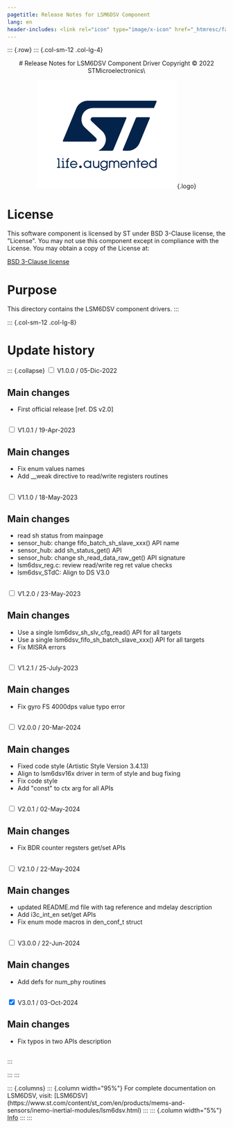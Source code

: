 ```yaml
---
pagetitle: Release Notes for LSM6DSV Component
lang: en
header-includes: <link rel="icon" type="image/x-icon" href="_htmresc/favicon.png" />
---
```


::: {.row}
::: {.col-sm-12 .col-lg-4}

<center>
# Release Notes for LSM6DSV Component Driver
Copyright &copy; 2022 STMicroelectronics\

[![ST logo](_htmresc/st_logo_2020.png)](https://www.st.com){.logo}
</center>

# License

This software component is licensed by ST under BSD 3-Clause license, the "License".
You may not use this component except in compliance with the License. You may obtain a copy of the License at:

[BSD 3-Clause license](https://opensource.org/licenses/BSD-3-Clause)

# Purpose

This directory contains the LSM6DSV component drivers.
:::

::: {.col-sm-12 .col-lg-8}
# Update history

::: {.collapse}
<input type="checkbox" id="collapse-section1" aria-hidden="true">
<label for="collapse-section1" aria-hidden="true">V1.0.0 / 05-Dic-2022</label>
<div>

## Main changes

- First official release [ref. DS v2.0]

##

</div>

<input type="checkbox" id="collapse-section2" aria-hidden="true">
<label for="collapse-section2" aria-hidden="true">V1.0.1 / 19-Apr-2023</label>
<div>

## Main changes

- Fix enum values names
- Add __weak directive to read/write registers routines

##

</div>

<input type="checkbox" id="collapse-section3" aria-hidden="true">
<label for="collapse-section3" aria-hidden="true">V1.1.0 / 18-May-2023</label>
<div>

## Main changes

- read sh status from mainpage
- sensor_hub: change fifo_batch_sh_slave_xxx() API name
- sensor_hub: add sh_status_get() API
- sensor_hub: change sh_read_data_raw_get() API signature
- lsm6dsv_reg.c: review read/write reg ret value checks
- lsm6dsv_STdC: Align to DS V3.0

##

</div>

<input type="checkbox" id="collapse-section4" aria-hidden="true">
<label for="collapse-section4" aria-hidden="true">V1.2.0 / 23-May-2023</label>
<div>

## Main changes

- Use a single lsm6dsv_sh_slv_cfg_read() API for all targets
- Use a single lsm6dsv_fifo_sh_batch_slave_xxx() API for all targets
- Fix MISRA errors

##

</div>

<input type="checkbox" id="collapse-section5" aria-hidden="true">
<label for="collapse-section5" aria-hidden="true">V1.2.1 / 25-July-2023</label>
<div>

## Main changes

- Fix gyro FS 4000dps value typo error

##

</div>

<input type="checkbox" id="collapse-section6" aria-hidden="true">
<label for="collapse-section6" aria-hidden="true">V2.0.0 / 20-Mar-2024</label>
<div>

## Main changes

- Fixed code style (Artistic Style Version 3.4.13)
- Align to lsm6dsv16x driver in term of style and bug fixing
- Fix code style
- Add "const" to ctx arg for all APIs

##

</div>

<input type="checkbox" id="collapse-section7" aria-hidden="true">
<label for="collapse-section7" aria-hidden="true">V2.0.1 / 02-May-2024</label>
<div>

## Main changes

- Fix BDR counter regsters get/set APIs

##

</div>

<input type="checkbox" id="collapse-section8" aria-hidden="true">
<label for="collapse-section8" aria-hidden="true">V2.1.0 / 22-May-2024</label>
<div>

## Main changes

- updated README.md file with tag reference and mdelay description
- Add i3c_int_en set/get APIs
- Fix enum mode macros in den_conf_t struct

##

</div>

<input type="checkbox" id="collapse-section9" aria-hidden="true">
<label for="collapse-section9" aria-hidden="true">V3.0.0 / 22-Jun-2024</label>
<div>

## Main changes

- Add defs for num_phy routines

##

</div>

<input type="checkbox" id="collapse-section10" checked aria-hidden="true">
<label for="collapse-section10" aria-hidden="true">V3.0.1 / 03-Oct-2024</label>
<div>

## Main changes

- Fix typos in two APIs description

##

</div>
:::

:::
:::

<footer class="sticky">
::: {.columns}
::: {.column width="95%"}
For complete documentation on LSM6DSV,
visit:
[LSM6DSV](https://www.st.com/content/st_com/en/products/mems-and-sensors/inemo-inertial-modules/lsm6dsv.html)
:::
::: {.column width="5%"}
<abbr title="Based on template cx566953 version 1.0">Info</abbr>
:::
:::
</footer>
